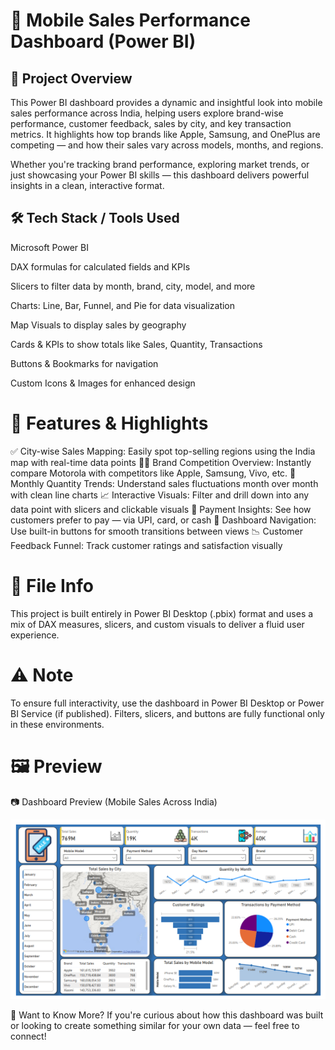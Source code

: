 # 📱 Mobile Sales Performance Dashboard (Power BI)
## 📝 Project Overview
This Power BI dashboard provides a dynamic and insightful look into mobile sales performance across India, helping users explore brand-wise performance, customer feedback, sales by city, and key transaction metrics. It highlights how top brands like Apple, Samsung, and OnePlus are competing — and how their sales vary across models, months, and regions.

Whether you're tracking brand performance, exploring market trends, or just showcasing your Power BI skills — this dashboard delivers powerful insights in a clean, interactive format.

## 🛠️ Tech Stack / Tools Used
Microsoft Power BI

DAX formulas for calculated fields and KPIs

Slicers to filter data by month, brand, city, model, and more

Charts: Line, Bar, Funnel, and Pie for data visualization

Map Visuals to display sales by geography

Cards & KPIs to show totals like Sales, Quantity, Transactions

Buttons & Bookmarks for navigation

Custom Icons & Images for enhanced design

# 🌟 Features & Highlights
✅ City-wise Sales Mapping: Easily spot top-selling regions using the India map with real-time data points
🧑‍💼 Brand Competition Overview: Instantly compare Motorola with competitors like Apple, Samsung, Vivo, etc.
🎯 Monthly Quantity Trends: Understand sales fluctuations month over month with clean line charts
📈 Interactive Visuals: Filter and drill down into any data point with slicers and clickable visuals
🧩 Payment Insights: See how customers prefer to pay — via UPI, card, or cash
🤖 Dashboard Navigation: Use built-in buttons for smooth transitions between views
📉 Customer Feedback Funnel: Track customer ratings and satisfaction visually

# 📂 File Info
This project is built entirely in Power BI Desktop (.pbix) format and uses a mix of DAX measures, slicers, and custom visuals to deliver a fluid user experience.

# ⚠️ Note
To ensure full interactivity, use the dashboard in Power BI Desktop or Power BI Service (if published). Filters, slicers, and buttons are fully functional only in these environments.

# 🖼️ Preview
📷 Dashboard Preview (Mobile Sales Across India)


![Dashboard Preview](Mobile_Sale_Dashboard.png)


💬 Want to Know More?
If you're curious about how this dashboard was built or looking to create something similar for your own data — feel free to connect!

